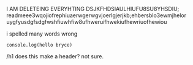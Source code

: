 I AM DELETEING EVERYHTING DSJKFHDSIAULHIUFU8SU8YHSDIU;
readmeee3wqojiofrephiuaerwgerwgvjoerlgjerjkb;ehbersblo3ewmjhelor
uygfyusdgfsdgfwshfiuwhfiw8ufhweruifhwekiufhewriuofhewiou

i spelled many words wrong

`console.log(hello bryce)`

/h1 does this make a header?
not sure.
